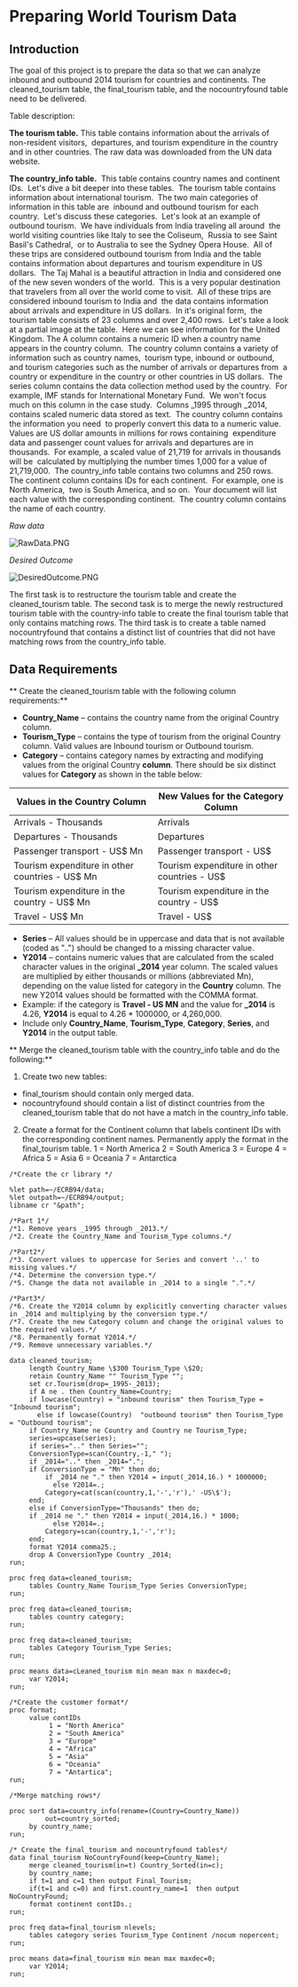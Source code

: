 
# Preparing World Tourism Data

## Introduction

The goal of this project is to prepare the data so that we can analyze inbound and outbound 2014 tourism for countries and continents. The cleaned_tourism table, the final_tourism table, and the nocountryfound table need to be delivered.

Table description:

**The tourism table.**
This table contains information about the arrivals of non-resident visitors, 
departures, and tourism expenditure in the country and in other countries.
The raw data was downloaded from the UN data website. 

**The country_info table.** 
This table contains country names and continent IDs. 
Let's dive a bit deeper into these tables. 
The tourism table contains information about international tourism. 
The two main categories of information in this table are 
inbound and outbound tourism for each country. 
Let's discuss these categories. 
Let's look at an example of outbound tourism. 
We have individuals from India traveling all around 
the world visiting countries like Italy to see the Coliseum, 
Russia to see Saint Basil's Cathedral, 
or to Australia to see the Sydney Opera House. 
All of these trips are considered outbound tourism from India and the table 
contains information about departures and tourism expenditure in US dollars. 
The Taj Mahal is a beautiful attraction in
India and considered one of the new seven wonders of the world. 
This is a very popular destination that travelers from all over the world come to visit. 
All of these trips are considered inbound tourism to India and 
the data contains information about arrivals and expenditure in US dollars. 
In it's original form, 
the tourism table consists of 23 columns and over 2,400 rows. 
Let's take a look at a partial image at the table. 
Here we can see information for the United Kingdom.
The A column contains a numeric ID when a country name appears in the country column. 
The country column contains a variety of information such as country names, 
tourism type, inbound or outbound, 
and tourism categories such as the number of arrivals or departures from 
a country or expenditure in the country or other countries in US dollars. 
The series column contains the data collection method used by the country. 
For example, IMF stands for International Monetary Fund. 
We won't focus much on this column in the case study. 
Columns _1995 through _2014,
contains scaled numeric data stored as text. 
The country column contains the information you need 
to properly convert this data to a numeric value. 
Values are US dollar amounts in millions for rows containing 
expenditure data and passenger count values for arrivals and departures are in thousands. 
For example, a scaled value of 21,719 for arrivals in thousands will be 
calculated by multiplying the number times 1,000 for a value of 21,719,000. 
The country_info table contains two columns and 250 rows. 
The continent column contains IDs for each continent. 
For example, one is North America, 
two is South America, and so on. 
Your document will list each value with the corresponding continent. 
The country column contains the name of each country.


_Raw data_

![RawData.PNG](data/RawData.PNG)

_Desired Outcome_

![DesiredOutcome.PNG](data/DesiredOutcome.PNG)

The first task is to restructure the tourism table and create the cleaned_tourism table.
The second task is to merge the newly restructured tourism table with the country-info table to create the final tourism table that only contains matching rows. 
The third task is to create a table named nocountryfound that contains a distinct list of countries that did not have matching rows from the country_info table.





## Data Requirements

** Create the cleaned_tourism table with the following column requirements:**
* **Country_Name** – contains the country name from the original Country column.
* **Tourism_Type** – contains the type of tourism from the original Country column. Valid values are Inbound tourism or Outbound tourism.
* **Category** – contains category names by extracting and modifying values from the original Country __column__. There should be six distinct values for __Category__ as shown in the table below:

| Values in the Country Column | New Values for the Category Column   |
|------|------|
|  Arrivals - Thousands  | Arrivals|
| Departures - Thousands | Departures|
| Passenger transport - US\$ Mn | Passenger transport - US\$ |
| Tourism expenditure in other countries - US\$ Mn| Tourism expenditure in other countries - US\$|
| Tourism expenditure in the country - US\$ Mn| Tourism expenditure in the country - US\$|
| Travel - US\$ Mn| Travel - US\$|


* **Series** – All values should be in uppercase and data that is not available (coded as "..") should
be changed to a missing character value.
* **Y2014** – contains numeric values that are calculated from the scaled character values in the
original **_2014** year column. The scaled values are multiplied by either thousands or millions
(abbreviated Mn), depending on the value listed for category in the **Country** column. The new
Y2014 values should be formatted with the COMMA format.
* Example: if the category is **Travel - US MN** and the value for **_2014** is 4.26, **Y2014** is
equal to 4.26 * 1000000, or 4,260,000.
* Include only **Country_Name**, **Tourism_Type**, **Category**, **Series**, and **Y2014** in the output
table.

** Merge the cleaned_tourism table with the country_info table and do the following:**
1. Create two new tables:
- final_tourism should contain only merged data.
- nocountryfound should contain a list of distinct countries from the cleaned_tourism
table that do not have a match in the country_info table.
2. Create a format for the Continent column that labels continent IDs with the corresponding
continent names. Permanently apply the format in the final_tourism table.
1 = North America
2 = South America
3 = Europe
4 = Africa
5 = Asia
6 = Oceania
7 = Antarctica


```sas
/*Create the cr library */

%let path=~/ECRB94/data;
%let outpath=~/ECRB94/output;
libname cr "&path";

/*Part 1*/
/*1. Remove years _1995 through _2013.*/
/*2. Create the Country_Name and Tourism_Type columns.*/

/*Part2*/
/*3. Convert values to uppercase for Series and convert '..' to missing values.*/
/*4. Determine the conversion type.*/
/*5. Change the data not available in _2014 to a single ".".*/

/*Part3*/
/*6. Create the Y2014 column by explicitly converting character values in _2014 and multiplying by the conversion type.*/
/*7. Create the new Category column and change the original values to the required values.*/
/*8. Permanently format Y2014.*/
/*9. Remove unnecessary variables.*/

data cleaned_tourism;
     length Country_Name \$300 Tourism_Type \$20;
     retain Country_Name "" Tourism_Type "";
     set cr.Tourism(drop=_1995-_2013);
     if A ne . then Country_Name=Country;
     if lowcase(Country) = "inbound tourism" then Tourism_Type = "Inbound tourism";
       else if lowcase(Country)  "outbound tourism" then Tourism_Type = "Outbound tourism";
     if Country_Name ne Country and Country ne Tourism_Type;
     series=upcase(series);
     if series=".." then Series="";
     ConversionType=scan(Country,-1," ");
     if _2014=".." then _2014=".";
     if ConversionType = "Mn" then do;
         if _2014 ne "." then Y2014 = input(_2014,16.) * 1000000;
           else Y2014=.;
         Category=cat(scan(country,1,'-','r'),' -US\$');
     end;
     else if ConversionType="Thousands" then do;
     if _2014 ne "." then Y2014 = input(_2014,16.) * 1000;
           else Y2014=.;
         Category=scan(country,1,'-','r');
     end;
     format Y2014 comma25.;
     drop A ConversionType Country _2014;
run;

proc freq data=cleaned_tourism;
     tables Country_Name Tourism_Type Series ConversionType;
run;

proc freq data=cleaned_tourism;
     tables country category;
run;

proc freq data=cleaned_tourism;
     tables Category Tourism_Type Series;
run;

proc means data=cLeaned_tourism min mean max n maxdec=0;
     var Y2014;
run;

/*Create the customer format*/
proc format;
     value contIDs
          1 = "North America"
          2 = "South America"
          3 = "Europe"
          4 = "Africa"
          5 = "Asia"
          6 = "Oceania"
          7 = "Antartica";
run;

/*Merge matching rows*/

proc sort data=country_info(rename=(Country=Country_Name))
         out=country_sorted;
     by country_name;
run;

/* Create the final_tourism and nocountryfound tables*/
data final_tourism NoCountryFound(keep=Country_Name);
     merge cleaned_tourism(in=t) Country_Sorted(in=c);
     by country_name;
     if t=1 and c=1 then output Final_Tourism;
     if(t=1 and c=0) and first.country_name=1  then output NoCountryFound;
     format continent contIDs.;
run;

proc freq data=final_tourism nlevels;
     tables category series Tourism_Type Continent /nocum nopercent;
run;

proc means data=final_tourism min mean max maxdec=0;
     var Y2014;
run;
```










